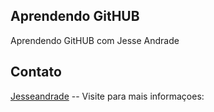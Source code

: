 Aprendendo GitHUB
-----------------

Aprendendo GitHUB com Jesse Andrade

Contato
-------

[Jesseandrade](jessefdeandrade@gmail.com) -- Visite para mais informaçoes:
